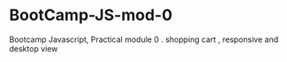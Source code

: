 # BootCamp-JS-mod-0

Bootcamp Javascript, Practical module 0 . shopping cart , responsive and desktop view 